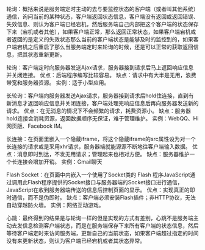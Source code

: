 轮询：概括来说是服务端定时主动的去与要监控状态的客户端（或者叫其他系统）通信，询问当前的某种状态，客户端返回状态信息，客户端没有返回或返回错误、失效信息、则认为客户端已经宕机，然后服务端自己内部把这个客户端的状态保存下来（宕机或者其他），如果客户端正常，那么返回正常状态，如果客户端宕机或者返回的是定义的失效状态那么当前的客户端状态是能够及时的监控到的，如果客户端宕机之后重启了那么当服务端定时来轮询的时候，还是可以正常的获取返回信息，把其状态重新更新。

轮询：客户端定时向服务器发送Ajax请求，服务器接到请求后马上返回响应信息并关闭连接。 
优点：后端程序编写比较容易。 
缺点：请求中有大半是无用，浪费带宽和服务器资源。 
实例：适于小型应用。

长轮询：客户端向服务器发送Ajax请求，服务器接到请求后hold住连接，直到有新消息才返回响应信息并关闭连接，客户端处理完响应信息后再向服务器发送新的请求。 
优点：在无消息的情况下不会频繁的请求，耗费资源小。 
缺点：服务器hold连接会消耗资源，返回数据顺序无保证，难于管理维护。 
实例：WebQQ、Hi网页版、Facebook IM。

长连接：在页面里嵌入一个隐蔵iframe，将这个隐蔵iframe的src属性设为对一个长连接的请求或是采用xhr请求，服务器端就能源源不断地往客户端输入数据。 
优点：消息即时到达，不发无用请求；管理起来也相对方便。 
缺点：服务器维护一个长连接会增加开销。 
实例：Gmail聊天

Flash Socket：在页面中内嵌入一个使用了Socket类的 Flash 程序JavaScript通过调用此Flash程序提供的Socket接口与服务器端的Socket接口进行通信，JavaScript在收到服务器端传送的信息后控制页面的显示。 
优点：实现真正的即时通信，而不是伪即时。 
缺点：客户端必须安装Flash插件；非HTTP协议，无法自动穿越防火墙。 
实例：网络互动游戏。

心跳：最终得到的结果是与轮询一样的但是实现的方式有差别，心跳不是服务端主动去发信息检测客户端状态，而是在服务端保存下来所有客户端的状态信息，然后等待客户端定时来访问服务端，更新自己的当前状态，如果客户端超过指定的时间没有来更新状态，则认为客户端已经宕机或者其状态异常。